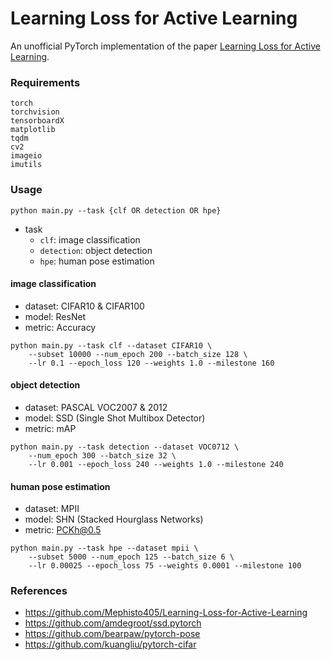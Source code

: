 # Learning Loss for Active Learning

An unofficial PyTorch implementation of the paper [Learning Loss for Active Learning](https://arxiv.org/pdf/1905.03677.pdf).

### Requirements

```shell
torch
torchvision
tensorboardX
matplotlib
tqdm
cv2
imageio
imutils
```

### Usage

```shell
python main.py --task {clf OR detection OR hpe}
```

-  task
    - ```clf```: image classification
    - ```detection```: object detection
    - ```hpe```: human pose estimation
    

#### image classification
- dataset: CIFAR10 & CIFAR100
- model: ResNet
- metric: Accuracy

```shell
python main.py --task clf --dataset CIFAR10 \
    --subset 10000 --num_epoch 200 --batch_size 128 \
    --lr 0.1 --epoch_loss 120 --weights 1.0 --milestone 160
```

#### object detection
- dataset: PASCAL VOC2007 & 2012
- model: SSD (Single Shot Multibox Detector)
- metric: mAP

```shell
python main.py --task detection --dataset VOC0712 \
    --num_epoch 300 --batch_size 32 \
    --lr 0.001 --epoch_loss 240 --weights 1.0 --milestone 240 
```

#### human pose estimation
- dataset: MPII
- model: SHN (Stacked Hourglass Networks)
- metric: PCKh@0.5

```shell
python main.py --task hpe --dataset mpii \
    --subset 5000 --num_epoch 125 --batch_size 6 \
    --lr 0.00025 --epoch_loss 75 --weights 0.0001 --milestone 100
```

### References

- https://github.com/Mephisto405/Learning-Loss-for-Active-Learning
- https://github.com/amdegroot/ssd.pytorch
- https://github.com/bearpaw/pytorch-pose
- https://github.com/kuangliu/pytorch-cifar





